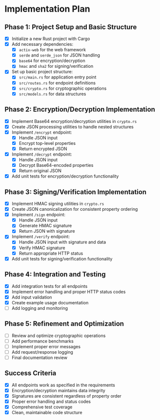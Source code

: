 # Implementation Plan

## Phase 1: Project Setup and Basic Structure
- [x] Initialize a new Rust project with Cargo
- [x] Add necessary dependencies:
  - [x] `actix-web` for the web framework
  - [x] `serde` and `serde_json` for JSON handling
  - [x] `base64` for encryption/decryption
  - [x] `hmac` and `sha2` for signing/verification
- [x] Set up basic project structure:
  - [x] `src/main.rs` for application entry point
  - [x] `src/routes.rs` for endpoint definitions
  - [x] `src/crypto.rs` for cryptographic operations
  - [x] `src/models.rs` for data structures

## Phase 2: Encryption/Decryption Implementation
- [x] Implement Base64 encryption/decryption utilities in `crypto.rs`
- [x] Create JSON processing utilities to handle nested structures
- [x] Implement `/encrypt` endpoint:
  - [x] Handle JSON input
  - [x] Encrypt top-level properties
  - [x] Return encrypted JSON
- [x] Implement `/decrypt` endpoint:
  - [x] Handle JSON input
  - [x] Decrypt Base64-encoded properties
  - [x] Return original JSON
- [x] Add unit tests for encryption/decryption functionality

## Phase 3: Signing/Verification Implementation
- [x] Implement HMAC signing utilities in `crypto.rs`
- [x] Create JSON canonicalization for consistent property ordering
- [x] Implement `/sign` endpoint:
  - [x] Handle JSON input
  - [x] Generate HMAC signature
  - [x] Return JSON with signature
- [x] Implement `/verify` endpoint:
  - [x] Handle JSON input with signature and data
  - [x] Verify HMAC signature
  - [x] Return appropriate HTTP status
- [x] Add unit tests for signing/verification functionality

## Phase 4: Integration and Testing
- [x] Add integration tests for all endpoints
- [x] Implement error handling and proper HTTP status codes
- [x] Add input validation
- [x] Create example usage documentation
- [ ] Add logging and monitoring

## Phase 5: Refinement and Optimization
- [ ] Review and optimize cryptographic operations
- [ ] Add performance benchmarks
- [ ] Implement proper error messages
- [ ] Add request/response logging
- [ ] Final documentation review

## Success Criteria
- [x] All endpoints work as specified in the requirements
- [x] Encryption/decryption maintains data integrity
- [x] Signatures are consistent regardless of property order
- [x] Proper error handling and status codes
- [x] Comprehensive test coverage
- [x] Clean, maintainable code structure
